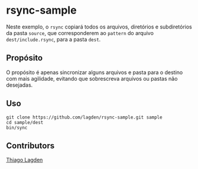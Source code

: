 rsync-sample
============

Neste exemplo, o `rsync` copiará todos os arquivos, diretórios e subdiretórios da pasta `source`, que corresponderem ao `pattern` do arquivo `dest/include.rsync`, para a pasta `dest`.

## Propósito

O propósito é apenas sincronizar alguns arquivos e pasta para o destino com mais agilidade, evitando que sobrescreva arquivos ou pastas não desejadas.

## Uso

    git clone https://github.com/lagden/rsync-sample.git sample
    cd sample/dest
    bin/sync

## Contributors

[Thiago Lagden](https://github.com/lagden)
